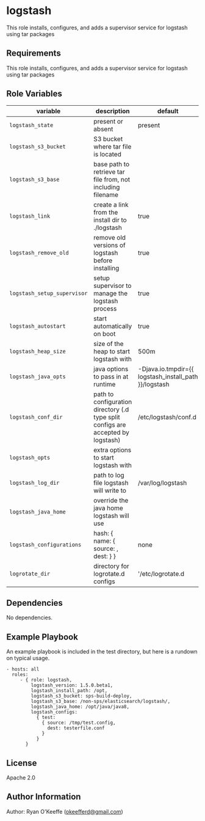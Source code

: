 logstash
=========

This role installs, configures, and adds a supervisor service for logstash using tar packages

Requirements
------------

This role installs, configures, and adds a supervisor service for logstash using tar packages

Role Variables
--------------
| variable | description | default | mandatory
|----------|-------------|---------|----------
| `logstash_state` | present or absent | present |
| `logstash_s3_bucket` | S3 bucket where tar file is located | | yes
| `logstash_s3_base` | base path to retrieve tar file from, not including filename | | yes
| `logstash_link` | create a link from the install dir to ./logstash | true |
| `logstash_remove_old` | remove old versions of logstash before installing | true |
| `logstash_setup_supervisor` | setup supervisor to manage the logstash process | true |
| `logstash_autostart` | start automatically on boot | true |
| `logstash_heap_size` | size of the heap to start logstash with | 500m |
| `logstash_java_opts` | java options to pass in at runtime | -Djava.io.tmpdir={{ logstash_install_path }}/logstash |
| `logstash_conf_dir` | path to configuration directory (.d type split configs are accepted by logstash) | /etc/logstash/conf.d |
| `logstash_opts` | extra options to start logstash with |  | no
| `logstash_log_dir` | path to log file logstash will write to | /var/log/logstash |
| `logstash_java_home` | override the java home logstash will use |  | no
| `logstash_configurations` | hash: { name: { source: <path>, dest: <filename> } } | none | no
| `logrotate_dir` | directory for logrotate.d configs | '/etc/logrotate.d | no

Dependencies
------------

No dependencies.

Example Playbook
----------------

An example playbook is included in the test directory, but here is a rundown on typical usage.

    - hosts: all
      roles:
         - { role: logstash,
             logstash_version: 1.5.0.beta1,
             logstash_install_path: /opt,
             logstash_s3_bucket: sps-build-deploy,
             logstash_s3_base: /non-sps/elasticsearch/logstash/,
             logstash_java_home: /opt/java/java8,
             logstash_configs:
               { test:
                 { source: /tmp/test.config,
                   dest: testerfile.conf
                 }
               }
           }

License
-------

Apache 2.0

Author Information
------------------

Author: Ryan O'Keeffe (okeefferd@gmail.com)

